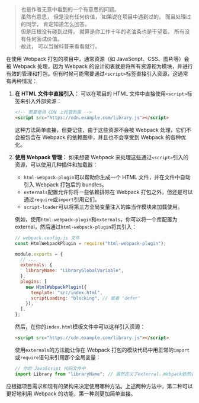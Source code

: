 > 也是作者无意中看到的一个有意思的问题。  
> 虽然有意思， 但是没有任何价值， 如果说在项目中遇到过的， 而且处理过的同学， 肯定知道怎么回答。  
> 但是压根没有碰到过得， 就算是你工作十年的老油条也是干望着。 所有没有任何面试价值。  
> 故此， 可以当做科普来看看就行。

在使用 Webpack 打包的项目中，通常资源（如 JavaScript、CSS、图片等）会被 Webpack 处理，因为 Webpack 的设计初衷就是将所有资源视为模块，并进行有效的管理和打包。但有时候可能需要通过`<script>`标签直接引入资源，这通常有两种情况：

1. **在 HTML 文件中直接引入：**
   可以在项目的 HTML 文件中直接使用`<script>`标签来引入外部资源：

   ```html
   <!-- 若要使用 CDN 上托管的库 -->
   <script src="https://cdn.example.com/library.js"></script>
   ```

   这种方法简单直接，但要记住，由于这些资源不会被 Webpack 处理，它们不会被包含在 Webpack 的依赖图中，并且也不会享受到 Webpack 的各种优化。

2. **使用 Webpack 管理：**
   如果想要 Webpack 来处理这些通过`<script>`引入的资源，可以使用几种插件和加载器：

   - `html-webpack-plugin`可以帮助你生成一个 HTML 文件，并在文件中自动引入 Webpack 打包后的 bundles。
   - `externals`配置允许你将一些依赖排除在 Webpack 打包之外，但还是可以通过`require`或`import`引用它们。
   - `script-loader`可以将第三方全局变量注入的库当作模块来加载使用。

   例如，使用`html-webpack-plugin`和`externals`，你可以将一个库配置为 external，然后通过`html-webpack-plugin`将其引入：

   ```javascript
   // webpack.config.js 文件
   const HtmlWebpackPlugin = require("html-webpack-plugin");

   module.exports = {
     // ...
     externals: {
       libraryName: "LibraryGlobalVariable",
     },
     plugins: [
       new HtmlWebpackPlugin({
         template: "src/index.html",
         scriptLoading: "blocking", // 或者 'defer'
       }),
     ],
   };
   ```

   然后，在你的`index.html`模板文件中可以这样引入资源：

   ```html
   <script src="https://cdn.example.com/library.js"></script>
   ```

   使用`externals`的方法能让你在 Webpack 打包的模块代码中用正常的`import`或`require`语句来引用那个全局变量：

   ```javascript
   // 你的 JavaScript 代码文件中
   import Library from "libraryName"; // 虽然定义了external，Webpack依然会处理这个import
   ```

应根据项目需求和现有的架构来决定使用哪种方法。上述两种方法中，第二种可以更好地利用 Webpack 的功能，第一种则更加简单直接。
